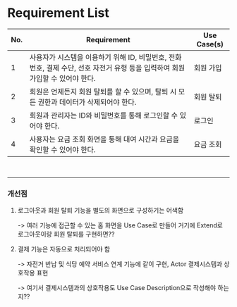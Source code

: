 # Requirement List

| No. | Requirement | Use Case(s) |
| - | - | - |
| 1 | 사용자가 시스템을 이용하기 위해 ID, 비밀번호, 전화번호, 결제 수단, 선호 자전거 유형 등을 입력하여 회원 가입할 수 있어야 한다. | 회원 가입 |
| 2 | 회원은 언제든지 회원 탈퇴를 할 수 있으며, 탈퇴 시 모든 권한과 데이터가 삭제되어야 한다. | 회원 탈퇴 |
| 3 | 회원과 관리자는 ID와 비밀번호를 통해 로그인할 수 있어야 한다. | 로그인 |
| 4 | 사용자는 요금 조회 화면을 통해 대여 시간과 요금을 확인할 수 있어야 한다. | 요금 조회 |

<br>

---

### 개선점

1. 로그아웃과 회원 탈퇴 기능을 별도의 화면으로 구성하기는 어색함

	-> 여러 기능에 접근할 수 있는 홈 화면을 Use Case로 만들어 거기에 Extend로 로그아웃이랑 회원 탈퇴를 구현하면??
2. 결제 기능은 자동으로 처리되어야 함
	
	-> 자전거 반납 및 식당 예약 서비스 연계 기능에 같이 구현, Actor 결제시스템과 상호작용 표현
	
	-> 여기서 결제시스템과의 상호작용도 Use Case Description으로 작성해야 하는지??